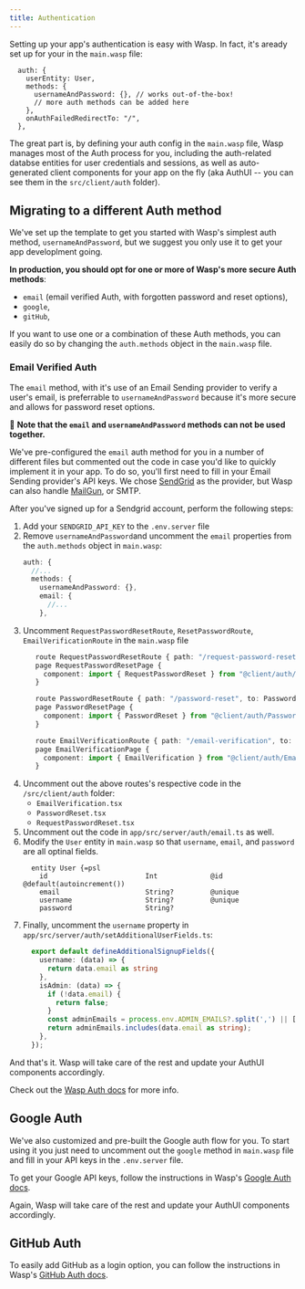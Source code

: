 ```yaml
---
title: Authentication
---
```


Setting up your app's authentication is easy with Wasp. In fact, it's aready set up for your in the `main.wasp` file: 

```tsx title="main.wasp" " 
  auth: {
    userEntity: User,
    methods: {
      usernameAndPassword: {}, // works out-of-the-box!
      // more auth methods can be added here
    },
    onAuthFailedRedirectTo: "/",
  },
```

The great part is, by defining your auth config in the `main.wasp` file, Wasp manages most of the Auth process for you, including the auth-related databse entities for user credentials and sessions, as well as auto-generated client components for your app on the fly (aka AuthUI -- you can see them in the `src/client/auth` folder).

## Migrating to a different Auth method

We've set up the template to get you started with Wasp's simplest auth method, `usernameAndPassword`, but we suggest you only use it to get your app developlment going. 

**In production, you should opt for one or more of Wasp's more secure Auth methods**:
- `email` (email verified Auth, with forgotten password and reset options),
- `google`,
- `gitHub`, 

If you want to use one or a combination of these Auth methods, you can easily do so by changing the `auth.methods` object in the `main.wasp` file.

### Email Verified Auth

The `email` method, with it's use of an Email Sending provider to verify a user's email, is preferrable to `usernameAndPassword` because it's more secure and allows for password reset options. 

🚫 **Note that the `email` and `usernameAndPassword` methods can not be used together.** 

We've pre-configured the `email` auth method for you in a number of different files but commented out the code in case you'd like to quickly implement it in your app. To do so, you'll first need to fill in your Email Sending provider's API keys. We chose [SendGrid](https://sendgrid.com) as the provider, but Wasp can also handle [MailGun](https://mailgun.com), or SMTP. 

After you've signed up for a Sendgrid account, perform the following steps:

1. Add your `SENDGRID_API_KEY` to the `.env.server` file
2. Remove `usernameAndPassword`and uncomment the `email` properties from the `auth.methods` object in `main.wasp`:
    ```ts title="main.wasp" del={4} ins={5-7}
    auth: {
      //...
      methods: {
        usernameAndPassword: {}, 
        email: {
          //...
        }, 

    ```
2. Uncomment `RequestPasswordResetRoute`, `ResetPasswordRoute`, `EmailVerificationRoute` in the `main.wasp` file
   ```ts title="main.wasp"
      route RequestPasswordResetRoute { path: "/request-password-reset", to: RequestPasswordResetPage }
      page RequestPasswordResetPage {
        component: import { RequestPasswordReset } from "@client/auth/RequestPasswordReset",
      }

      route PasswordResetRoute { path: "/password-reset", to: PasswordResetPage }
      page PasswordResetPage {
        component: import { PasswordReset } from "@client/auth/PasswordReset",
      }

      route EmailVerificationRoute { path: "/email-verification", to: EmailVerificationPage }
      page EmailVerificationPage {
        component: import { EmailVerification } from "@client/auth/EmailVerification",
      }
   ```
3. Uncomment out the above routes's respective code in the `/src/client/auth` folder:
    - `EmailVerification.tsx`
    - `PasswordReset.tsx` 
    - `RequestPasswordReset.tsx`
4. Uncomment out the code in `app/src/server/auth/email.ts` as well.
5. Modify the `User` entity in `main.wasp` so that `username`, `email`, and `password` are all optinal fields. 
    ```tsx title="main.wasp" ins="?"
      entity User {=psl
        id                        Int             @id @default(autoincrement())
        email                     String?         @unique
        username                  String?         @unique
        password                  String?
    ```
6. Finally, uncomment the `username` property in `app/src/server/auth/setAdditionalUserFields.ts`:
    ```ts ins={2-4}
      export default defineAdditionalSignupFields({
        username: (data) => {
          return data.email as string
        },
        isAdmin: (data) => {
          if (!data.email) {
            return false;
          }
          const adminEmails = process.env.ADMIN_EMAILS?.split(',') || [];
          return adminEmails.includes(data.email as string);
        },
      });
    ```

And that's it. Wasp will take care of the rest and update your AuthUI components accordingly.

Check out the  [Wasp Auth docs](https://wasp-lang.dev/docs/auth/overview) for more info.

## Google Auth

We've also customized and pre-built the Google auth flow for you. To start using it you just need to uncomment out the `google` method in `main.wasp` file and fill in your API keys in the `.env.server` file. 

To get your Google API keys, follow the instructions in Wasp's [Google Auth docs](https://wasp-lang.dev/docs/auth/social-auth/google#3-creating-a-google-oauth-app).

Again, Wasp will take care of the rest and update your AuthUI components accordingly.

## GitHub Auth

To easily add GitHub as a login option, you can follow the instructions in Wasp's [GitHub Auth docs](https://wasp-lang.dev/docs/auth/social-auth/github#3-creating-a-github-oauth-app).
